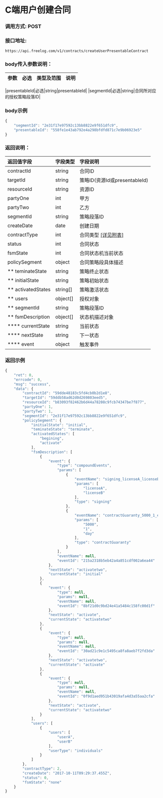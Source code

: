 # C端用户创建合同


### 调用方式: POST

### 接口地址:

```
https://api.freelog.com/v1/contracts/createUserPresentableContract
```

### body传入参数说明：

| 参数 | 必选 | 类型及范围 | 说明 |
| :--- | :--- | :--- | :--- |

|presentableId|必选|string|presentableId|
|segmentId|必选|string|合同所对应的授权策略段落ID|

### body示例

```js
{
    "segmentId": "2e31f17e97592c13bb8822e9f651dfc9",
    "presentableId": "558fe1e43ab792e4a298bfdfd871c7e9b06923e5"
}
```

### 返回说明：

| 返回值字段 | 字段类型 | 字段说明 |
| :--- | :--- | :--- |
| contractId | string | 合同ID
| targetId | string | 策略ID(资源Id或presentableId)
| resourceId | string | 资源ID
| partyOne | int | 甲方
| partyTwo | int | 乙方
| segmentId | string | 策略段落ID
| createDate | date | 创建日期
| contractType | int | 合同类型 [[详见附表]][合同类型] |
| status | int | 合同状态
| fsmState | int | 合同状态机当前状态
| policySegment | object | 合同策略段具体描述
| ** teminateState | string | 策略终止状态
| ** initialState | string | 策略初始状态
| ** activatedStates | string[] | 策略激活状态
| ** users | object[] | 授权对象
| ** segmentId | string| 策略段落ID
| ** fsmDescription | object[] | 状态机描述对象
| **** currentState | string| 当前状态
| **** nextState | string| 下一状态
| **** event | object| 触发事件


### 返回示例

```js
{
    "ret": 0,
    "errcode": 0,
    "msg": "success",
    "data": {
        "contractId": "59dde48183c5fd4cb0b2d1e8",
        "targetId": "59ddb58ad62d0d269803eed5",
        "resourceId": "b83093f82462b6d44a78208c9fcb74347be7f877",
        "partyOne": 1,
        "partyTwo": 1,
        "segmentId": "2e31f17e97592c13bb8822e9f651dfc9",
        "policySegment": {
            "initialState": "initial",
            "teminateState": "terminate",
            "activatedStates": [
                "begining",
                "activate"
            ],
            "fsmDescription": [
                {
                    "event": {
                        "type": "compoundEvents",
                        "params": [
                            {
                                "eventName": "signing_licenseA_licenseB",
                                "params": [
                                    "licenseA",
                                    "licenseB"
                                ],
                                "type": "signing"
                            },
                            {
                                "eventName": "contractGuaranty_5000_1_event",
                                "params": [
                                    "5000",
                                    "1",
                                    "day"
                                ],
                                "type": "contractGuaranty"
                            }
                        ],
                        "eventName": null,
                        "eventId": "215a2318b5eb42a4a851cdf002a6ea44"
                    },
                    "nextState": "activatetwo",
                    "currentState": "initial"
                },
                {
                    "event": {
                        "type": null,
                        "params": null,
                        "eventName": null,
                        "eventId": "8bf21d0c9bd24e41a5484c158fc00d1f"
                    },
                    "nextState": "activate",
                    "currentState": "activatetwo"
                },
                {
                    "event": {
                        "type": null,
                        "params": null,
                        "eventName": null,
                        "eventId": "30ad21c9e1c5495ca8fa8aeb7f2fd3da"
                    },
                    "nextState": "activatetwo",
                    "currentState": "activate"
                },
                {
                    "event": {
                        "type": null,
                        "params": null,
                        "eventName": null,
                        "eventId": "0f9d1aed951b43019afa4d3a55aa2cfa"
                    },
                    "nextState": "activate",
                    "currentState": "activatetwo"
                }
            ],
            "users": [
                {
                    "users": [
                        "userA",
                        "userB"
                    ],
                    "userType": "individuals"
                }
            ]
        },
        "contractType": 2,
        "createDate": "2017-10-11T09:29:37.455Z",
        "status": 0,
        "fsmState": "none"
    }
}
```

[合同类型]: http://localhost:4000/附表/合同类型.html "合同类型"